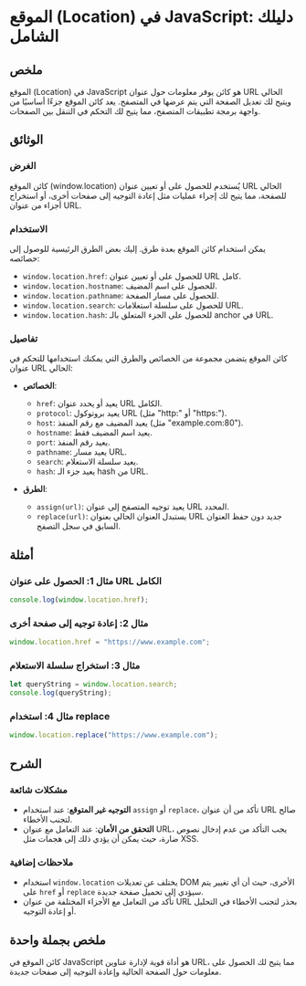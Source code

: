 <!--
Meta Description: # الموقع (Location) في JavaScript: دليلك الشامل ## ملخص الموقع (Location) في JavaScript هو كائن يوفر معلومات حول عنوان URL الحالي ويتيح لك تعديل الصفح...
Meta Keywords: url, location, عنوان, window, على
-->

# الموقع (Location) في JavaScript: دليلك الشامل

## ملخص
الموقع (Location) في JavaScript هو كائن يوفر معلومات حول عنوان URL الحالي ويتيح لك تعديل الصفحة التي يتم عرضها في المتصفح. يعد كائن الموقع جزءًا أساسيًا من واجهة برمجة تطبيقات المتصفح، مما يتيح لك التحكم في التنقل بين الصفحات.

## الوثائق
### الغرض
كائن الموقع (window.location) يُستخدم للحصول على أو تعيين عنوان URL الحالي للصفحة، مما يتيح لك إجراء عمليات مثل إعادة التوجيه إلى صفحات أخرى، أو استخراج أجزاء من عنوان URL.

### الاستخدام
يمكن استخدام كائن الموقع بعدة طرق. إليك بعض الطرق الرئيسية للوصول إلى خصائصه:

- `window.location.href`: للحصول على أو تعيين عنوان URL كامل.
- `window.location.hostname`: للحصول على اسم المضيف.
- `window.location.pathname`: للحصول على مسار الصفحة.
- `window.location.search`: للحصول على سلسلة استعلامات URL.
- `window.location.hash`: للحصول على الجزء المتعلق بالـ anchor في URL.

### تفاصيل
كائن الموقع يتضمن مجموعة من الخصائص والطرق التي يمكنك استخدامها للتحكم في عنوان URL الحالي:

- **الخصائص**:
  - `href`: يعيد أو يحدد عنوان URL الكامل.
  - `protocol`: يعيد بروتوكول URL (مثل "http:" أو "https:").
  - `host`: يعيد المضيف مع رقم المنفذ (مثل "example.com:80").
  - `hostname`: يعيد اسم المضيف فقط.
  - `port`: يعيد رقم المنفذ.
  - `pathname`: يعيد مسار URL.
  - `search`: يعيد سلسلة الاستعلام.
  - `hash`: يعيد جزء الـ hash من URL.

- **الطرق**:
  - `assign(url)`: يعيد توجيه المتصفح إلى عنوان URL المحدد.
  - `replace(url)`: يستبدل العنوان الحالي بعنوان URL جديد دون حفظ العنوان السابق في سجل التصفح.

## أمثلة
### مثال 1: الحصول على عنوان URL الكامل
```javascript
console.log(window.location.href);
```

### مثال 2: إعادة توجيه إلى صفحة أخرى
```javascript
window.location.href = "https://www.example.com";
```

### مثال 3: استخراج سلسلة الاستعلام
```javascript
let queryString = window.location.search;
console.log(queryString);
```

### مثال 4: استخدام replace
```javascript
window.location.replace("https://www.example.com");
```

## الشرح
### مشكلات شائعة
- **التوجيه غير المتوقع**: عند استخدام `assign` أو `replace`، تأكد من أن عنوان URL صالح لتجنب الأخطاء.
- **التحقق من الأمان**: عند التعامل مع عنوان URL، يجب التأكد من عدم إدخال نصوص ضارة، حيث يمكن أن يؤدي ذلك إلى هجمات مثل XSS.

### ملاحظات إضافية
- استخدام `window.location` يختلف عن تعديلات DOM الأخرى، حيث أن أي تغيير يتم على `href` أو `replace` سيؤدي إلى تحميل صفحة جديدة.
- تأكد من التعامل مع الأجزاء المختلفة من عنوان URL بحذر لتجنب الأخطاء في التحليل أو إعادة التوجيه.

## ملخص بجملة واحدة
كائن الموقع في JavaScript هو أداة قوية لإدارة عناوين URL، مما يتيح لك الحصول على معلومات حول الصفحة الحالية وإعادة التوجيه إلى صفحات جديدة.